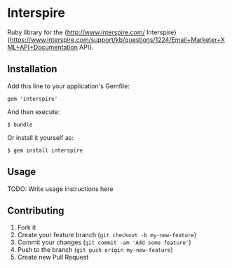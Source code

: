 # Interspire

Ruby library for the {http://www.interspire.com/ Interspire} {https://www.interspire.com/support/kb/questions/1224/Email+Marketer+XML+API+Documentation API}.

## Installation

Add this line to your application's Gemfile:

    gem 'interspire'

And then execute:

    $ bundle

Or install it yourself as:

    $ gem install interspire

## Usage

TODO: Write usage instructions here

## Contributing

1. Fork it
2. Create your feature branch (`git checkout -b my-new-feature`)
3. Commit your changes (`git commit -am 'Add some feature'`)
4. Push to the branch (`git push origin my-new-feature`)
5. Create new Pull Request
